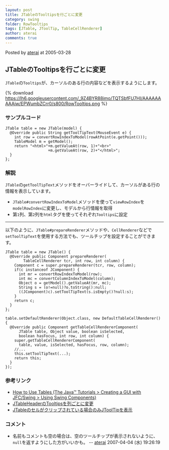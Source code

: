 ```yaml
---
layout: post
title: JTableのTooltipsを行ごとに変更
category: swing
folder: RowTooltips
tags: [JTable, JToolTip, TableCellRenderer]
author: aterai
comments: true
---
```


Posted by [aterai](http://terai.xrea.jp/aterai.html) at 2005-03-28

## JTableのTooltipsを行ごとに変更
`JTable`の`Tooltips`が、カーソルのある行の内容などを表示するようにします。

{% download https://lh6.googleusercontent.com/_9Z4BYR88imo/TQTSbfFU7HI/AAAAAAAAAiw/EPWumbZCrr0/s800/RowTooltips.png %}

### サンプルコード
<pre class="prettyprint"><code>JTable table = new JTable(model) {
  @Override public String getToolTipText(MouseEvent e) {
    int row = convertRowIndexToModel(rowAtPoint(e.getPoint()));
    TableModel m = getModel();
    return "&lt;html&gt;"+m.getValueAt(row, 1)+"&lt;br&gt;"
                   +m.getValueAt(row, 2)+"&lt;/html&gt;";
  }
};
</code></pre>

### 解説
`JTable`の`getToolTipText`メソッドをオーバーライドして、カーソルがある行の情報を表示しています。

- `JTable#convertRowIndexToModel`メソッドを使って`viewRowIndex`を`modelRowIndex`に変更し、モデルから行情報を取得
- 第`1`列、第`2`列を`html`タグを使ってそれぞれ`Tooltips`に設定

<!-- dummy comment line for breaking list -->



- - - -
以下のように、`JTable#prepareRenderer`メソッドや、`CellRenderer`などで`setToolTipText`を使用する方法でも、ツールチップを設定することができます。

<pre class="prettyprint"><code>JTable table = new JTable() {
  @Override public Component prepareRenderer(
        TableCellRenderer tcr, int row, int column) {
    Component c = super.prepareRenderer(tcr, row, column);
    if(c instanceof JComponent) {
      int mr = convertRowIndexToModel(row);
      int mc = convertColumnIndexToModel(column);
      Object o = getModel().getValueAt(mr, mc);
      String s = (o!=null)?o.toString():null;
      ((JComponent)c).setToolTipText(s.isEmpty()?null:s);
    }
    return c;
  }
};
</code></pre>
<pre class="prettyprint"><code>table.setDefaultRenderer(Object.class, new DefaultTableCellRenderer() {
  @Override public Component getTableCellRendererComponent(
      JTable table, Object value, boolean isSelected,
      boolean hasFocus, int row, int column) {
    super.getTableCellRendererComponent(
      table, value, isSelected, hasFocus, row, column);
    //...
    this.setToolTipText(...);
    return this;
  }
});
</code></pre>

### 参考リンク
- [How to Use Tables (The Java™ Tutorials > Creating a GUI with JFC/Swing > Using Swing Components)](http://docs.oracle.com/javase/tutorial/uiswing/components/table.html#celltooltip)
- [JTableHeaderのTooltipsを列ごとに変更](http://terai.xrea.jp/Swing/HeaderTooltips.html)
- [JTableのセルがクリップされている場合のみJToolTipを表示](http://terai.xrea.jp/Swing/ClippedCellTooltips.html)

<!-- dummy comment line for breaking list -->

### コメント
- 名前もコメントも空の場合は、空のツールチップが表示されないように、`null`を返すようにした方がいいかも。 -- [aterai](http://terai.xrea.jp/aterai.html) 2007-04-04 (水) 19:26:19

<!-- dummy comment line for breaking list -->

